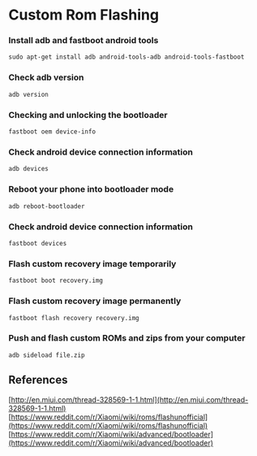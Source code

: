 # Custom Rom Flashing

### Install adb and fastboot android tools
`sudo apt-get install adb android-tools-adb android-tools-fastboot`

### Check adb version
`adb version`

### Checking and unlocking the bootloader
`fastboot oem device-info`

### Check android device connection information
`adb devices`

### Reboot your phone into bootloader mode
`adb reboot-bootloader`

### Check android device connection information
`fastboot devices`

### Flash custom recovery image temporarily
`fastboot boot recovery.img`

### Flash custom recovery image permanently
`fastboot flash recovery recovery.img`

### Push and flash custom ROMs and zips from your computer
`adb sideload file.zip`

## References
[http://en.miui.com/thread-328569-1-1.html](http://en.miui.com/thread-328569-1-1.html)
[https://www.reddit.com/r/Xiaomi/wiki/roms/flashunofficial](https://www.reddit.com/r/Xiaomi/wiki/roms/flashunofficial)
[https://www.reddit.com/r/Xiaomi/wiki/advanced/bootloader](https://www.reddit.com/r/Xiaomi/wiki/advanced/bootloader)
